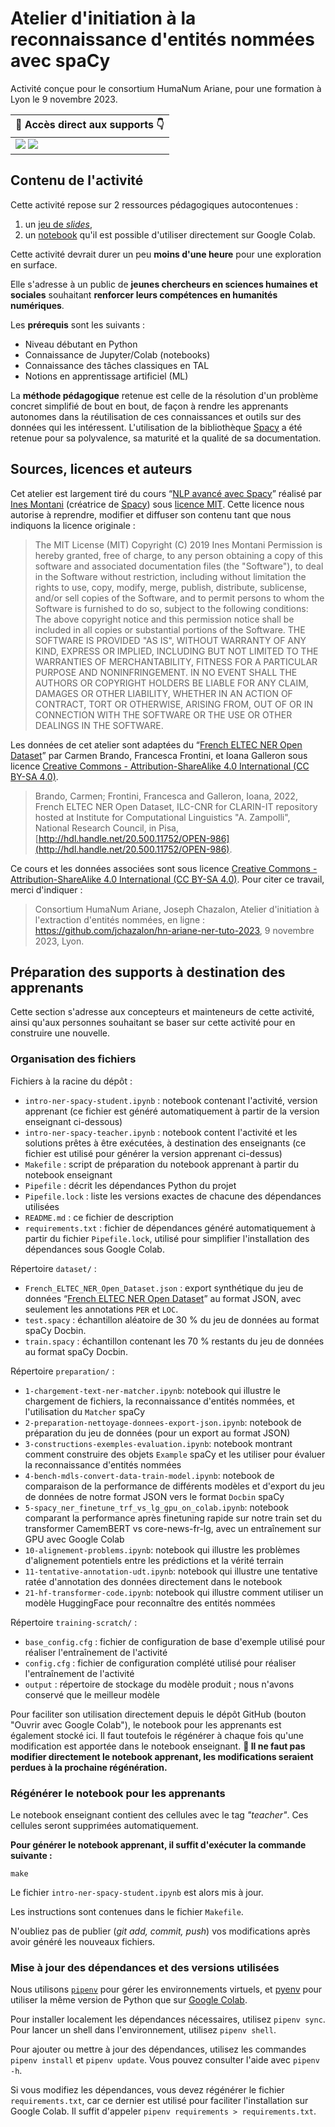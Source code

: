 # Atelier d'initiation à la reconnaissance d'entités nommées avec spaCy

Activité conçue pour le consortium HumaNum Ariane, pour une formation à Lyon le 9 novembre 2023.

| 🏃 Accès direct aux supports 👇 |
|--------------|
| [![](https://img.shields.io/badge/Pr%C3%A9sentation-Ouvrir%20dans%20Google%20Slides-orange?logo=googleslides)](https://docs.google.com/presentation/d/1_RycfOOeQo8XZNojsx7SzaSDyhepj-8n8w7xMpf9UGI/edit)  [![](https://img.shields.io/badge/Notebook-Ouvrir%20dans%20Google%20Colab-blue?logo=googlecolab)](https://colab.research.google.com/github/jchazalon/hn-ariane-ner-tuto-2023/blob/main/intro-ner-spacy-student.ipynb)  | 

## Contenu de l'activité

Cette activité repose sur 2 ressources pédagogiques autocontenues :
1. un [jeu de *slides*](https://docs.google.com/presentation/d/1_RycfOOeQo8XZNojsx7SzaSDyhepj-8n8w7xMpf9UGI/edit#slide=id.p),
2. un [notebook](https://colab.research.google.com/github/jchazalon/hn-ariane-ner-tuto-2023/blob/main/intro-ner-spacy-student.ipynb) qu'il est possible d'utiliser directement sur Google Colab.

Cette activité devrait durer un peu **moins d'une heure** pour une exploration en surface.

Elle s'adresse à un public de **jeunes chercheurs en sciences humaines et sociales** souhaitant **renforcer leurs compétences en humanités numériques**.

Les **prérequis** sont les suivants :
- Niveau débutant en Python
- Connaissance de Jupyter/Colab (notebooks)
- Connaissance des tâches classiques en TAL
- Notions en apprentissage artificiel (ML)

La **méthode pédagogique** retenue est celle de la résolution d'un problème concret simplifié de bout en bout, de façon à rendre les apprenants autonomes dans la réutilisation de ces connaissances et outils sur des données qui les intéressent.
L'utilisation de la bibliothèque [Spacy](https://spacy.io/) a été retenue pour sa polyvalence, sa maturité et la qualité de sa documentation.

## Sources, licences et auteurs
Cet atelier est largement tiré du cours “[NLP avancé avec Spacy](https://course.spacy.io/fr)” réalisé par [Ines Montani](https://twitter.com/_inesmontani) (créatrice de [Spacy](https://spacy.io/)) sous [licence MIT](https://www.tldrlegal.com/license/mit-license).
Cette licence nous autorise à reprendre, modifier et diffuser son contenu tant que nous indiquons la licence originale :

>The MIT License (MIT)
>Copyright (C) 2019 Ines Montani
>Permission is hereby granted, free of charge, to any person obtaining a copy of this software and associated documentation files (the "Software"), to deal in the Software without restriction, including without limitation the rights to use, copy, modify, merge, publish, distribute, sublicense, and/or sell copies of the Software, and to permit persons to whom the Software is furnished to do so, subject to the following conditions:
The above copyright notice and this permission notice shall be included in all copies or substantial portions of the Software.
THE SOFTWARE IS PROVIDED "AS IS", WITHOUT WARRANTY OF ANY KIND, EXPRESS OR IMPLIED, INCLUDING BUT NOT LIMITED TO THE WARRANTIES OF MERCHANTABILITY, FITNESS FOR A PARTICULAR PURPOSE AND NONINFRINGEMENT. IN NO EVENT SHALL THE AUTHORS OR COPYRIGHT HOLDERS BE LIABLE FOR ANY CLAIM, DAMAGES OR OTHER LIABILITY, WHETHER IN AN ACTION OF CONTRACT, TORT OR OTHERWISE, ARISING FROM, OUT OF OR IN CONNECTION WITH THE SOFTWARE OR THE USE OR OTHER DEALINGS IN THE SOFTWARE.

Les données de cet atelier sont adaptées du “[French ELTEC NER Open Dataset](http://hdl.handle.net/20.500.11752/OPEN-986)” par Carmen Brando, Francesca Frontini, et Ioana Galleron sous licence [Creative Commons - Attribution-ShareAlike 4.0 International (CC BY-SA 4.0)](http://creativecommons.org/licenses/by-sa/4.0/). 

> Brando, Carmen; Frontini, Francesca and Galleron, Ioana, 2022, French ELTEC NER Open Dataset, ILC-CNR for CLARIN-IT repository hosted at Institute for Computational Linguistics "A. Zampolli", National Research Council, in Pisa, [http://hdl.handle.net/20.500.11752/OPEN-986](http://hdl.handle.net/20.500.11752/OPEN-986).

Ce cours et les données associées sont sous licence [Creative Commons - Attribution-ShareAlike 4.0 International (CC BY-SA 4.0)](http://creativecommons.org/licenses/by-sa/4.0/).
Pour citer ce travail, merci d'indiquer :

> Consortium HumaNum Ariane, Joseph Chazalon, Atelier d'initiation à l'extraction d'entités nommées, en ligne : <https://github.com/jchazalon/hn-ariane-ner-tuto-2023>, 9 novembre 2023, Lyon.


## Préparation des supports à destination des apprenants
Cette section s'adresse aux concepteurs et mainteneurs de cette activité, ainsi qu'aux personnes souhaitant se baser sur cette activité pour en construire une nouvelle.

### Organisation des fichiers

Fichiers à la racine du dépôt :

- `intro-ner-spacy-student.ipynb` : notebook contenant l'activité, version apprenant (ce fichier est généré automatiquement à partir de la version enseignant ci-dessous)
- `intro-ner-spacy-teacher.ipynb` : notebook content l'activité et les solutions prêtes à être exécutées, à destination des enseignants (ce fichier est utilisé pour générer la version apprenant ci-dessus)
- `Makefile` : script de préparation du notebook apprenant à partir du notebook enseignant
- `Pipefile` : décrit les dépendances Python du projet
- `Pipefile.lock` : liste les versions exactes de chacune des dépendances utilisées
- `README.md` : ce fichier de description
- `requirements.txt` : fichier de dépendances généré automatiquement à partir du fichier `Pipefile.lock`, utilisé pour simplifier l'installation des dépendances sous Google Colab.

Répertoire `dataset/` :

- `French_ELTEC_NER_Open_Dataset.json` : export synthétique du jeu de données “[French ELTEC NER Open Dataset](http://hdl.handle.net/20.500.11752/OPEN-986)” au format JSON, avec seulement les annotations `PER` et `LOC`.
- `test.spacy` : échantillon aléatoire de 30 % du jeu de données au format spaCy Docbin.
- `train.spacy` : échantillon contenant les 70 % restants du jeu de données au format spaCy Docbin.
  
Répertoire `preparation/` :

- `1-chargement-text-ner-matcher.ipynb`: notebook qui illustre le chargement de fichiers, la reconnaissance d'entités nommées, et l'utilisation du `Matcher` spaCy
- `2-preparation-nettoyage-donnees-export-json.ipynb`: notebook de préparation du jeu de données (pour un export au format JSON)
- `3-constructions-exemples-evaluation.ipynb`: notebook montrant comment construire des objets `Example` spaCy et les utiliser pour évaluer la reconnaissance d'entités nommées
- `4-bench-mdls-convert-data-train-model.ipynb`: notebook de comparaison de la performance de différents modèles et d'export du jeu de données de notre format JSON vers le format `Docbin` spaCy
- `5-spacy_ner_finetune_trf_vs_lg_gpu_on_colab.ipynb`: notebook comparant la performance après finetuning rapide sur notre train set du transformer CamemBERT vs core-news-fr-lg, avec un entraînement sur GPU avec Google Colab
- `10-alignement-problems.ipynb`: notebook qui illustre les problèmes d'alignement potentiels entre les prédictions et la vérité terrain
- `11-tentative-annotation-udt.ipynb`: notebook qui illustre une tentative ratée d'annotation des données directement dans le notebook
- `21-hf-transformer-code.ipynb`: notebook qui illustre comment utiliser un modèle HuggingFace pour reconnaître des entités nommées


Répertoire `training-scratch/` :

- `base_config.cfg` : fichier de configuration de base d'exemple utilisé pour réaliser l'entraînement de l'activité
- `config.cfg` : fichier de configuration complété utilisé pour réaliser l'entraînement de l'activité
- `output` : répertoire de stockage du modèle produit ; nous n'avons conservé que le meilleur modèle


Pour faciliter son utilisation directement depuis le dépôt GitHub (bouton "Ouvrir avec Google Colab"), le notebook pour les apprenants est également stocké ici.
Il faut toutefois le régénérer à chaque fois qu'une modification est apportée dans le notebook enseignant.
**🚨 Il ne faut pas modifier directement le notebook apprenant, les modifications seraient perdues à la prochaine régénération.**

### Régénérer le notebook pour les apprenants
Le notebook enseignant contient des cellules avec le tag *"teacher"*. Ces cellules seront supprimées automatiquement.

**Pour générer le notebook apprenant, il suffit d'exécuter la commande suivante :**
```
make
```

Le fichier `intro-ner-spacy-student.ipynb` est alors mis à jour.

Les instructions sont contenues dans le fichier `Makefile`.

N'oubliez pas de publier (*git add, commit, push*) vos modifications après avoir généré les nouveaux fichiers.


### Mise à jour des dépendances et des versions utilisées
Nous utilisons [`pipenv`](https://pipenv.pypa.io) pour gérer les environnements virtuels, et [pyenv](https://github.com/pyenv/pyenv) pour utiliser la même version de Python que sur [Google Colab](https://colab.research.google.com/).

Pour installer localement les dépendances nécessaires, utilisez `pipenv sync`.  
Pour lancer un shell dans l'environnement, utilisez `pipenv shell`.

Pour ajouter ou mettre à jour des dépendances, utilisez les commandes `pipenv install` et `pipenv update`.
Vous pouvez consulter l'aide avec `pipenv -h`.

Si vous modifiez les dépendances, vous devez régénérer le fichier `requirements.txt`, car ce dernier est utilisé pour faciliter l'installation sur Google Colab.
Il suffit d'appeler `pipenv requirements > requirements.txt`.

